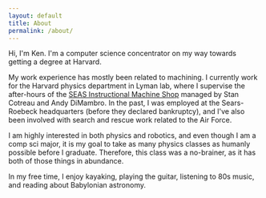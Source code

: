 ```yaml
---
layout: default
title: About
permalink: /about/
---
```

Hi, I'm Ken. I'm a computer science concentrator on my way towards getting a degree at Harvard.

My work experience has mostly been related to machining. I currently work for the Harvard physics department in Lyman lab, where I supervise the after-hours of the [SEAS Instructional Machine Shop](https://www.physics.harvard.edu/resources/shop) managed by Stan Cotreau and Andy DiMambro. In the past, I was employed at the Sears-Roebeck headquarters (before they declared bankruptcy), and I've also been involved with search and rescue work related to the Air Force.

I am highly interested in both physics and robotics, and even though I am a comp sci major, it is my goal to take as many physics classes as humanly possible before I graduate. Therefore, this class was a no-brainer, as it has both of those things in abundance.

In my free time, I enjoy kayaking, playing the guitar, listening to 80s music, and reading about Babylonian astronomy.  
